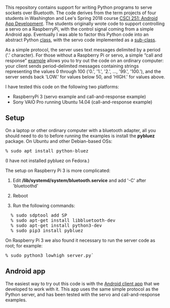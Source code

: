 This repository contains support for writing Python programs to serve sockets over Bluetooth.  The code derives from
the term projects of four students in Washington and Lee's Spring 2018 course
[CSCI 251: Android App Development](http://home.wlu.edu/~levys/courses/csci251s2018/).  The students originally
wrote code to support controlling a servo on a RaspberryPi, with the control signal coming from a simple Android
app.  Eventually I was able to factor this Python code into an abstract Python
[class](https://github.com/simondlevy/PythonBluetoothServer/blob/master/bluetooth_server.py), with the
servo code implemented as a 
[sub-class](https://github.com/simondlevy/PythonBluetoothServer/blob/master/servo_server.py).  

As a simple protocol, the server uses text messages delimited by a period ('.' character).   For those without a Raspberry Pi or servo, a simple &ldquo;call and response&rdquo; 
[example](https://github.com/simondlevy/PythonBluetoothServer/blob/master/lowhigh_server.py) 
allows you to try out the code on an ordinary computer: your client sends period-delimited
messages containing strings representing the values 0 through 100 ('0.', '1.',
'2.', ..., '99.', '100.'), and the server sends back 'LOW.' for values below 50,
and 'HIGH.' for values above.  

I have tested this code on the following two platforms:

* RaspberryPi 3 (servo example and call-and-response example)
* Sony VAIO Pro running Ubuntu 14.04 (call-and-response example)

## Setup

On a laptop or other ordinary computer with a bluetooth adapter, all you should need to do to before running the
examples is install the <b>pybluez</b> package.  On Ubuntu and other Debian-based OSs:

<pre>
% sudo apt install python-bluez
</pre>

(I have not installed pybluez on Fedora.)

The setup on Raspberry Pi 3 is more complicated:

1. Edit <b>/lib/systemd/system/bluetooth.service</b> and add '-C' after 'bluetoothd'

2. Reboot

3. Run the following commands:

<pre>
  % sudo sdptool add SP
  % sudo apt-get install libbluetooth-dev
  % sudo apt-get install python3-dev
  % sudo pip3 install pybluez
</pre>

On Raspberry Pi 3 we also found it necessary to run the server code as root; for example:

<pre>
% sudo python3 lowhigh_server.py`
</pre>

## Android app

The easiest way to try out this code is with the [Android client app](https://github.com/simondlevy/BluetoothClient)
that we developed to work with it.  This app uses the same simple protocol as the Python server, and has been
tested with the servo and call-and-response examples.
